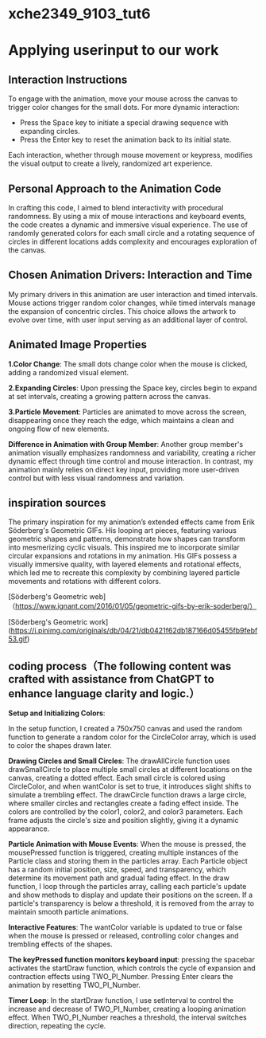 # xche2349_9103_tut6
# Applying userinput to our work 
## **Interaction Instructions**
To engage with the animation, move your mouse across the canvas to trigger color changes for the small dots. For more dynamic interaction:

- Press the Space key to initiate a special drawing sequence with expanding circles.
- Press the Enter key to reset the animation back to its initial state.

Each interaction, whether through mouse movement or keypress, modifies the visual output to create a lively, randomized art experience.

## **Personal Approach to the Animation Code**
In crafting this code, I aimed to blend interactivity with procedural randomness. By using a mix of mouse interactions and keyboard events, the code creates a dynamic and immersive visual experience. The use of randomly generated colors for each small circle and a rotating sequence of circles in different locations adds complexity and encourages exploration of the canvas.

## **Chosen Animation Drivers: Interaction and Time**
My primary drivers in this animation are user interaction and timed intervals. Mouse actions trigger random color changes, while timed intervals manage the expansion of concentric circles. This choice allows the artwork to evolve over time, with user input serving as an additional layer of control.

## **Animated Image Properties**

**1.Color Change**: The small dots change color when the mouse is clicked, adding a randomized visual element.

**2.Expanding Circles**: Upon pressing the Space key, circles begin to expand at set intervals, creating a growing pattern across the canvas.

**3.Particle Movement**: Particles are animated to move across the screen, disappearing once they reach the edge, which maintains a clean and ongoing flow of new elements.

**Difference in Animation with Group Member**: Another group member's animation visually emphasizes randomness and variability, creating a richer dynamic effect through time control and mouse interaction. In contrast, my animation mainly relies on direct key input, providing more user-driven control but with less visual randomness and variation.

## **inspiration sources**
The primary inspiration for my animation’s extended effects came from Erik Söderberg's Geometric GIFs. His looping art pieces, featuring various geometric shapes and patterns, demonstrate how shapes can transform into mesmerizing cyclic visuals. This inspired me to incorporate similar circular expansions and rotations in my animation. His GIFs possess a visually immersive quality, with layered elements and rotational effects, which led me to recreate this complexity by combining layered particle movements and rotations with different colors.

[Söderberg's Geometric web]（https://www.ignant.com/2016/01/05/geometric-gifs-by-erik-soderberg/）

[Söderberg's Geometric work] (https://i.pinimg.com/originals/db/04/21/db0421f62db187166d05455fb9febf53.gif)

## **coding process**（The following content was crafted with assistance from ChatGPT to enhance language clarity and logic.）

**Setup and Initializing Colors**:

In the setup function, I created a 750x750 canvas and used the random function to generate a random color for the CircleColor array, which is used to color the shapes drawn later.

**Drawing Circles and Small Circles**:
The drawAllCircle function uses drawSmallCircle to place multiple small circles at different locations on the canvas, creating a dotted effect. Each small circle is colored using CircleColor, and when wantColor is set to true, it introduces slight shifts to simulate a trembling effect.
The drawCircle function draws a large circle, where smaller circles and rectangles create a fading effect inside. The colors are controlled by the color1, color2, and color3 parameters. Each frame adjusts the circle's size and position slightly, giving it a dynamic appearance.

**Particle Animation with Mouse Events**:
When the mouse is pressed, the mousePressed function is triggered, creating multiple instances of the Particle class and storing them in the particles array. Each Particle object has a random initial position, size, speed, and transparency, which determine its movement path and gradual fading effect.
In the draw function, I loop through the particles array, calling each particle's update and show methods to display and update their positions on the screen. If a particle's transparency is below a threshold, it is removed from the array to maintain smooth particle animations.

**Interactive Features**:
The wantColor variable is updated to true or false when the mouse is pressed or released, controlling color changes and trembling effects of the shapes.

**The keyPressed function monitors keyboard input**: 
pressing the spacebar activates the startDraw function, which controls the cycle of expansion and contraction effects using TWO_PI_Number. Pressing Enter clears the animation by resetting TWO_PI_Number.

**Timer Loop**:
In the startDraw function, I use setInterval to control the increase and decrease of TWO_PI_Number, creating a looping animation effect. When TWO_PI_Number reaches a threshold, the interval switches direction, repeating the cycle.